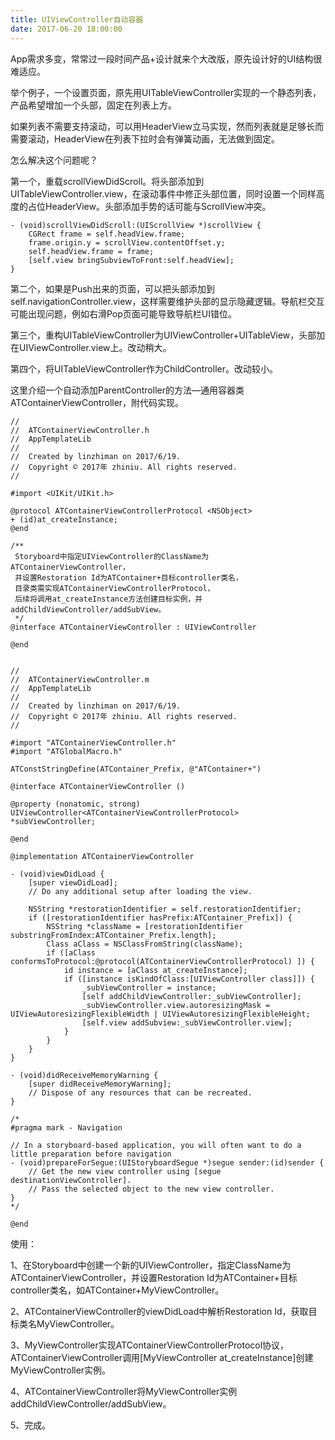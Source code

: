 ```yaml
---
title: UIViewController自动容器
date: 2017-06-20 18:00:00
---
```


App需求多变，常常过一段时间产品+设计就来个大改版，原先设计好的UI结构很难适应。

举个例子，一个设置页面，原先用UITableViewController实现的一个静态列表，产品希望增加一个头部，固定在列表上方。

如果列表不需要支持滚动，可以用HeaderView立马实现，然而列表就是足够长而需要滚动，HeaderView在列表下拉时会有弹簧动画，无法做到固定。

怎么解决这个问题呢？

第一个，重载scrollViewDidScroll。将头部添加到UITableViewController.view，在滚动事件中修正头部位置，同时设置一个同样高度的占位HeaderView。头部添加手势的话可能与ScrollView冲突。

    - (void)scrollViewDidScroll:(UIScrollView *)scrollView {
        CGRect frame = self.headView.frame;
        frame.origin.y = scrollView.contentOffset.y;
        self.headView.frame = frame;
        [self.view bringSubviewToFront:self.headView];
    }

第二个，如果是Push出来的页面，可以把头部添加到self.navigationController.view，这样需要维护头部的显示隐藏逻辑。导航栏交互可能出现问题，例如右滑Pop页面可能导致导航栏UI错位。

第三个，重构UITableViewController为UIViewController+UITableView，头部加在UIViewController.view上。改动稍大。

第四个，将UITableViewController作为ChildController。改动较小。

这里介绍一个自动添加ParentController的方法—通用容器类ATContainerViewController，附代码实现。


    //
    //  ATContainerViewController.h
    //  AppTemplateLib
    //
    //  Created by linzhiman on 2017/6/19.
    //  Copyright © 2017年 zhiniu. All rights reserved.
    //
    
    #import <UIKit/UIKit.h>
    
    @protocol ATContainerViewControllerProtocol <NSObject>
    + (id)at_createInstance;
    @end

    /**
     Storyboard中指定UIViewController的ClassName为ATContainerViewController，
     并设置Restoration Id为ATContainer+目标controller类名，
     目录类需实现ATContainerViewControllerProtocol，
     后续将调用at_createInstance方法创建目标实例，并addChildViewController/addSubView。
     */
    @interface ATContainerViewController : UIViewController
    
    @end


    //
    //  ATContainerViewController.m
    //  AppTemplateLib
    //
    //  Created by linzhiman on 2017/6/19.
    //  Copyright © 2017年 zhiniu. All rights reserved.
    //

    #import "ATContainerViewController.h"
    #import "ATGlobalMacro.h"

    ATConstStringDefine(ATContainer_Prefix, @"ATContainer+")

    @interface ATContainerViewController ()

    @property (nonatomic, strong) UIViewController<ATContainerViewControllerProtocol> *subViewController;

    @end

    @implementation ATContainerViewController

    - (void)viewDidLoad {
        [super viewDidLoad];
        // Do any additional setup after loading the view.
        
        NSString *restorationIdentifier = self.restorationIdentifier;
        if ([restorationIdentifier hasPrefix:ATContainer_Prefix]) {
            NSString *className = [restorationIdentifier substringFromIndex:ATContainer_Prefix.length];
            Class aClass = NSClassFromString(className);
            if ([aClass conformsToProtocol:@protocol(ATContainerViewControllerProtocol) ]) {
                id instance = [aClass at_createInstance];
                if ([instance isKindOfClass:[UIViewController class]]) {
                    _subViewController = instance;
                    [self addChildViewController:_subViewController];
                    _subViewController.view.autoresizingMask = UIViewAutoresizingFlexibleWidth | UIViewAutoresizingFlexibleHeight;
                    [self.view addSubview:_subViewController.view];
                }
            }
        }
    }

    - (void)didReceiveMemoryWarning {
        [super didReceiveMemoryWarning];
        // Dispose of any resources that can be recreated.
    }

    /*
    #pragma mark - Navigation

    // In a storyboard-based application, you will often want to do a little preparation before navigation
    - (void)prepareForSegue:(UIStoryboardSegue *)segue sender:(id)sender {
        // Get the new view controller using [segue destinationViewController].
        // Pass the selected object to the new view controller.
    }
    */

    @end



使用：

1、在Storyboard中创建一个新的UIViewController，指定ClassName为ATContainerViewController，并设置Restoration Id为ATContainer+目标controller类名，如ATContainer+MyViewController。

2、ATContainerViewController的viewDidLoad中解析Restoration Id，获取目标类名MyViewController。

3、MyViewController实现ATContainerViewControllerProtocol协议，ATContainerViewController调用[MyViewController at_createInstance]创建MyViewController实例。

4、ATContainerViewController将MyViewController实例addChildViewController/addSubView。

5、完成。

